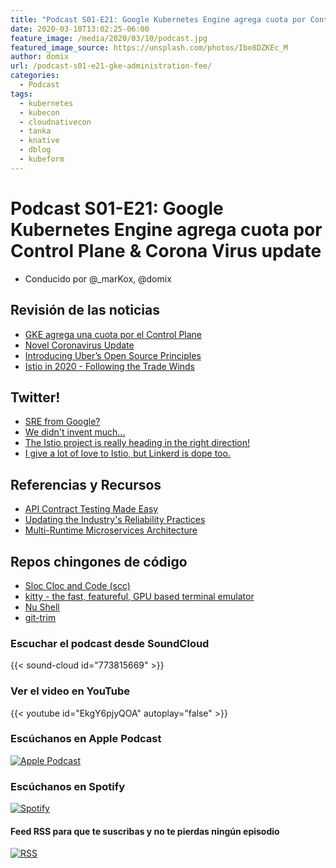 ```yaml
---
title: "Podcast S01-E21: Google Kubernetes Engine agrega cuota por Control Plane & Corona Virus update"
date: 2020-03-10T13:02:25-06:00
feature_image: /media/2020/03/10/podcast.jpg
featured_image_source: https://unsplash.com/photos/Ibe8DZKEc_M
author: domix
url: /podcast-s01-e21-gke-administration-fee/
categories:
  - Podcast
tags:
  - kubernetes
  - kubecon
  - cloudnativecon
  - tanka
  - knative
  - dblog
  - kubeform
---
```


# Podcast S01-E21: Google Kubernetes Engine agrega cuota por Control Plane & Corona Virus update

- Conducido por @_marKox, @domix

## Revisión de las noticias

- [GKE agrega una cuota por el Control Plane](https://cloud.google.com/kubernetes-engine/pricing)
- [Novel Coronavirus Update](https://events.linuxfoundation.org/kubecon-cloudnativecon-europe/attend/novel-coronavirus-update/)
- [Introducing Uber’s Open Source Principles](https://eng.uber.com/open-source-principles/)
- [Istio in 2020 - Following the Trade Winds](https://istio.io/blog/2020/tradewinds-2020/)

## Twitter!

- [SRE from Google?](https://twitter.com/stevehill1981/status/1235817973387907073)
- [We didn't invent much...](https://twitter.com/mariofusco/status/1235583024764420099)
- [The Istio project is really heading in the right direction! ](https://twitter.com/kelseyhightower/status/1235449975565254656)
- [I give a lot of love to Istio, but Linkerd is dope too. ](https://twitter.com/kelseyhightower/status/1237113956738543616)

## Referencias y Recursos

- [API Contract Testing Made Easy](https://thethinkingtester.blogspot.com/2020/03/api-contract-testing-made-easy.html)
- [Updating the Industry's Reliability Practices](https://www.gremlin.com/blog/updating-the-industrys-reliability-practices/)
- [Multi-Runtime Microservices Architecture](https://www.infoq.com/articles/multi-runtime-microservice-architecture/)

## Repos chingones de código

- [Sloc Cloc and Code (scc)](https://github.com/boyter/scc)
- [kitty - the fast, featureful, GPU based terminal emulator](https://sw.kovidgoyal.net/kitty)
- [Nu Shell](https://github.com/nushell/nushell)
- [git-trim](https://github.com/foriequal0/git-trim)



### Escuchar el podcast desde SoundCloud

{{< sound-cloud id="773815669" >}}


### Ver el video en YouTube

{{< youtube id="EkgY6pjyQOA" autoplay="false" >}}

### Escúchanos en Apple Podcast

[![Apple Podcast](/US_UK_Apple_Podcasts_Listen_Badge_RGB.svg)](https://podcasts.apple.com/mx/podcast/cloud-native-mx/id1470528646)

### Escúchanos en Spotify

[![Spotify](/spotify-podcast-badge-blk-grn-330x80.png)](https://open.spotify.com/show/4PQyVjzcDQuELxi3aNO86e)


#### Feed RSS para que te suscribas y no te pierdas ningún episodio

[![RSS](/RSS_Feed_Icon.jpg)](http://feeds.soundcloud.com/users/soundcloud:users:393589416/sounds.rss)